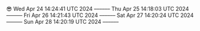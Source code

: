 😎
Wed Apr 24 14:24:41 UTC 2024
––––––
Thu Apr 25 14:18:03 UTC 2024
––––––
Fri Apr 26 14:21:43 UTC 2024
––––––
Sat Apr 27 14:20:24 UTC 2024
––––––
Sun Apr 28 14:20:19 UTC 2024
––––––
